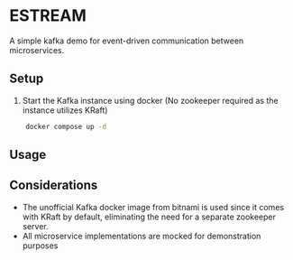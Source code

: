 # ESTREAM

A simple kafka demo for event-driven communication between microservices.

## Setup

1. Start the Kafka instance using docker (No zookeeper required as the instance utilizes KRaft)

```bash
	docker compose up -d
```

## Usage

## Considerations

-   The unofficial Kafka docker image from bitnami is used since it comes with KRaft by default, eliminating the need for a separate zookeeper server.
-   All microservice implementations are mocked for demonstration purposes
